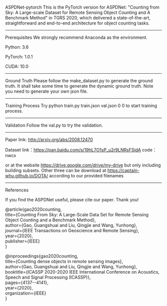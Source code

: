 ASPDNet-pytorch
This is the PyTorch version for ASPDNet: "Counting from Sky: A Large-scale Dataset for Remote Sensing Object Counting and A Benchmark Method" in TGRS 2020, which delivered a state-of-the-art, straightforward and end-to-end architecture for object counting tasks.

***************************************************
Prerequisites
We strongly recommend Anaconda as the environment.

Python: 3.6

PyTorch: 1.0.1

CUDA: 10.0

***************************************************
Ground Truth
Please follow the make_dataset.py to generate the ground truth. It shall take some time to generate the dynamic ground truth. Note you need to generate your own json file.


***************************************************
Training Process
Try python train.py train.json val.json 0 0 to start training process.

***************************************************
Validation
Follow the val.py to try the validation.

***************************************************

Paper link: http://arxiv.org/abs/2008.12470

Dataset link：https://pan.baidu.com/s/19hL7O1sP_u2r9LNRsFSjdA  code：nwcx

or at the website https://drive.google.com/drive/my-drive
but only including building subsets. Other three can be download at https://captain-whu.github.io/DOTA/ according to our provided filenames

***************************************************
References

If you find the ASPDNet useful, please cite our paper. Thank you!

@article{gao2020counting,  
  title={Counting From Sky: A Large-Scale Data Set for Remote Sensing Object Counting and a Benchmark Method},  
  author={Gao, Guangshuai and Liu, Qingjie and Wang, Yunhong},  
  journal={IEEE Transactions on Geoscience and Remote Sensing},  
  year={2020},  
  publisher={IEEE}  
}

@inproceedings{gao2020counting,  
  title={Counting dense objects in remote sensing images},  
  author={Gao, Guangshuai and Liu, Qingjie and Wang, Yunhong},  
  booktitle={ICASSP 2020-2020 IEEE International Conference on Acoustics, Speech and Signal Processing (ICASSP)},  
  pages={4137--4141},  
  year={2020},  
  organization={IEEE}  
}


